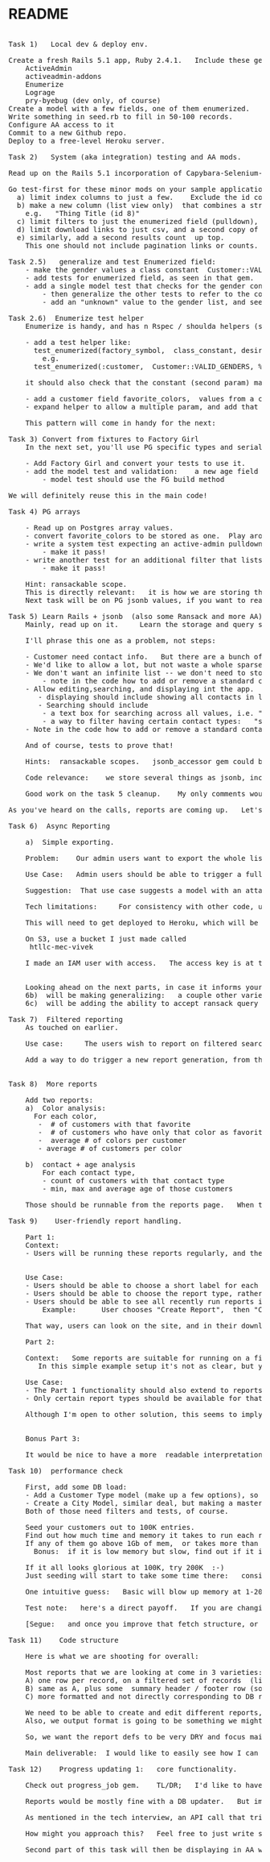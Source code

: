 # README

<pre>

Task 1)   Local dev & deploy env.   

Create a fresh Rails 5.1 app, Ruby 2.4.1.   Include these gems:
	ActiveAdmin
	activeadmin-addons
	Enumerize
	Lograge
	pry-byebug (dev only, of course)
Create a model with a few fields, one of them enumerized.   
Write something in seed.rb to fill in 50-100 records.   
Configure AA access to it
Commit to a new Github repo.   
Deploy to a free-level Heroku server.   

Task 2)   System (aka integration) testing and AA mods.  

Read up on the Rails 5.1 incorporation of Capybara-Selenium-Chrome as default system-test framework, in Minitest.    We're trying to stick to that.  

Go test-first for these minor mods on your sample application:  
  a) limit index columns to just a few.    Exclude the id column.   
  b) make a new column (list view only)  that combines a string and the id, *and that value should link to the view page of the object*
	e.g.   "Thing Title (id 8)"    
  c) limit filters to just the enumerized field (pulldown),  and _contains search in a text field.  
  d) limit download links to just csv, and a second copy of the download link *above* the list.     
  e) similarly, add a second results count  up top.  
	This one should not include pagination links or counts.   Just "N matching #{model_plural}"  

Task 2.5)   generalize and test Enumerized field:  
	- make the gender values a class constant  Customer::VALID_GENDERS
	- add tests for enumerized field, as seen in that gem.   
	- add a single model test that checks for the gender constant values
		- then generalize the other tests to refer to the constant 
		- add an "unknown" value to the gender list, and see that only the model test breaks.

Task 2.6)  Enumerize test helper
	Enumerize is handy, and has n Rspec / shoulda helpers (see on github).       We're trying to stick to Minitest, so let's create something similar that shortens our tests.  

	- add a test helper like: 
	  test_enumerized(factory_symbol,  class_constant, desired_array, same_order_required = false)
		e.g.
	  test_enumerized(:customer,  Customer::VALID_GENDERS, %w(male female))

	it should also check that the constant (second param) matches the expected values.   Basically, just a helper form of my commit.  

	- add a customer field favorite_colors,  values from a constant again,   enumerized multiple: true   
	- expand helper to allow a multiple param, and add that check to the helper.   

	This pattern will come in handy for the next:

Task 3) Convert from fixtures to Factory Girl
	In the next set, you'll use PG specific types and serialization, so really need to run our test data through the model code.  

	- Add Factory Girl and convert your tests to use it.
	- add the model test and validation:    a new age field that should be between 18 and 99
		- model test should use the FG build method

We will definitely reuse this in the main code!  

Task 4) PG arrays

	- Read up on Postgres array values.     
	- convert favorite_colors to be stored as one.  Play around in SQL with storing and querying, so you'll be able to read ActiveRelation-generated SQL.   
	- write a system test expecting an active-admin pulldown filter for customers with that favorite color in that list.   
		- make it pass!  
	- write another test for an additional filter that lists the colors as a set of checkboxes, where customers colors match  *any* of the checked colors.  
	 	- make it pass!  
		
	Hint: ransackable scope.   
	This is directly relevant:   it is how we are storing the Data Problem flags on Carbon Records.  
	Next task will be on PG jsonb values, if you want to read ahead.  

Task 5) Learn Rails + jsonb  (also some Ransack and more AA)  
	Mainly, read up on it.     Learn the storage and query syntax in PG directly -- along the way, try out some inserts and queries directly in SQL.   Although Rails & Arel hide most of that, as usual, the syntax and operators are unusual.  When debugging, it helps to be able to read the SQL logs, to make sure Arel is doing what you intended.     Among the other things you can google:  https://www.postgresql.org/docs/9.4/static/datatype-json.html

	I'll phrase this one as a problem, not steps:  

	- Customer need contact info.   But there are a bunch of common ways:   mobile, landline, email, twitter, slack, facebook, etc.   
	- We'd like to allow a lot, but not waste a whole sparse column on each of them.    
	- We don't want an infinite list -- we don't need to store customers' Geocities handle :-) -- so limit to a chosen list of 10-15.   
		- note in the code how to add or remove a standard contact type.    
	- Allow editing,searching, and displaying int the app.  
	   - displaying should include showing all contacts in list view.    Probably in one column, since 10-15 mostly empty columns is lame.  
	   - Searching should include
		- a text box for searching across all values, i.e. "one of their contacts contains 'vivek'"  
		- a way to filter having certain contact types:   "show only customers that have a facebook and an email"   
	- Note in the code how to add or remove a standard contact type.   

	And of course, tests to prove that!  

	Hints:  ransackable scopes.   jsonb_accessor gem could be useful, depending on choices.   

	Code relevance:    we store several things as jsonb, including the important raw data that comes from the partners.     I also use it for result recording and other feedback / messages.   I have placeholders for more, as I anticipate needing it for various particular carbon-calculation parameters, per product or partner.

	Good work on the task 5 cleanup.    My only comments would be minor style questions, so I'll skip right over them here, and make sure we keep you moving.     

As you've heard on the calls, reports are coming up.   Let's get you there.     This is a sizable one, and much more like a full coding problem.   

Task 6)  Async Reporting 

	a)  Simple exporting.

	Problem:    Our admin users want to export the whole list pretty often.    Customers, in (imaginary) production use, are so numerous that foreground AA exporting is taking too long.  It needs to go in the background.   Looking ahead, we need to get away from AA export anyhow, to do more interesting reporting.    

	Use Case:   Admin users should be able to trigger a full export of all customers that runs in the background.   "Full" meaning all fields, including the contact types.     When it's done, they would like to have that export findable on the site, and be able to share a link to it, rather than handing the full file around on email.     

	Suggestion:  That use case suggests a model with an attached file.   After creation, it could send its job to the queue, but otherwise can be managed by AA. 

	Tech limitations:     For consistency with other code, use Carrierwave for attachements, and S3 for storage, at least on production.   (Dev storage is your choice -- I'm fine with S3 even locally, for consistency)        Heroku doesn't offer Redis yet in its Indian regional deploys, so use Delayed::Job w/ AR storage.      (Also, this is a low-volume queue, so the DB penalty of DJ is insignificant)  

	This will need to get deployed to Heroku, which will be another step

	On S3, use a bucket I just made called
	 htllc-mec-vivek

	I made an IAM user with access.   The access key is at the bottom of this email.    The secret I will skype you, for a modicum of security.    Remember not to post the keys to github.


	Looking ahead on the next parts, in case it informs your design:  
	6b)  will be making generalizing:   a couple other varieties of reports, that do some calculations for different output
	6c)  will be adding the ability to accept ransack query params to limit the reporting.   

Task 7)  Filtered reporting
	As touched on earlier.

	Use case:     The users wish to report on filtered search results.      (For BasicCustomer, this isn't very different from the built-in export, but is more useful for other types)

	Add a way to do trigger a new report generation, from the Customer index page, that limits the reporting to the filter results.    Passing the ransack filters is OK -- we do not need to pass exact id list or such.   


Task 8)  More reports

	Add two reports:  
	a)  Color analysis:   
	  For each color,
	   -  # of customers with that favorite
	   -  # of customers who have only that color as favorite. 
	   -  average # of colors per customer
	   - average # of customers per color

	b)  contact + age analysis
	    For each contact type,
		- count of customers with that contact type
		- min, max and average age of those customers

	Those should be runnable from the reports page.   When task 7 is done, they should also accept filtering restriction.   

Task 9)    User-friendly report handling.  

	Part 1:
	Context:  
	- Users will be running these reports regularly, and the details of the run will be hard to remember with generic labels and filenames.   (The details are not just the parameters, but when it was run, it's intended purpose, etc).      


	Use Case:    
	- Users should be able to choose a short label for each report run.     The label should also be incorporated into the resulting filename.      The label should be case-insensitive unique.      
	- Users should be able to choose the report type, rather than have a button or separate page for every type.   (Eventually, there might be a dozen types)
	- Users should be able to see all recently run reports in a list.   
	    Example:      User chooses "Create Report",  then "Color Report", then a label of "Colors 4 Apr before upload".    The resulting index page entry should show that label, and the file should be named something like "Colors 4 Apr before upload.csv".   Or, as a code I prefer less spaces, so perhaps "Colors-4-Apr-before-upload.csv" or even "colors-4-apr-before-upload.csv"    

	That way, users can look on the site, and in their download directory, and see more descriptive names for the reports.  The filenames will also be more helpful to other staff looking in a shared dropbox directory.   

	Part 2:  

	Context:   Some reports are suitable for running on a filtered subset of data, but some won't be.   
	   In this simple example setup it's not as clear, but you can see that the Color report is less useful, even a little misleading, if the data set is filtered for colors --  many color rows will be zeros.   

	Use Case:   
	- The Part 1 functionality should also extend to reports run from the Customers page, with filter parameters.    
	- Only certain report types should be available for that functionality.    For this example, let's prevent the Color report from being chosen from the filtered Customers page.  

	Although I'm open to other solution, this seems to imply an embedded form:   Pulldown for the (filter-friendly) report type, and a box for the label.  


	Bonus Part 3:  

	It would be nice to have a more  readable interpretation of those ransack parameters.    AA prints one in the right column, under the filters.      See if you could leverage that, or copy the code out, to add a "filter description" to the report object.   Or perhaps there is a different gem or gist out there for translating ransack speak into english?

Task 10)  performance check

	First, add some DB load:   
	- Add a Customer Type model (make up a few options), so that Customer belongs to Customer Type.   
	- Create a City Model, similar deal, but making a master list of 100 Faker cities.    Replace the City field with a belongs_to there. 
	Both of those need filters and tests, of course.  
	    
	Seed your customers out to 100K entries.   
	Find out how much time and memory it takes to run each report with it.     
	If any of them go above 1Gb of mem,  or takes more than 5min to run,   see if you can bring that down.   
	  Bonus:  if it is low memory but slow, find out if it is DB or CPU taking the most time.     (All on your local is fine for now)

	If it all looks glorious at 100K, try 200K  :-)     
	Just seeding will start to take some time there:   consider keeping a spare copy of seeded DBs around to reload.  (pg createdb -T)

	One intuitive guess:   Basic will blow up memory at 1-200K.    It's doing customer.ransack.result, meaning it's slurping all of them in at once.  

	Test note:   here's a direct payoff.   If you are changing your fetch structure, your report-accuracy  and -UI tests should stay green.    So we are both confident it is working the same as before.  

	[Segue:   and once you improve that fetch structure, or whatever, we don't want to repeat it everywhere] 

Task 11)    Code structure  

	Here is what we are shooting for overall:  

	Most reports that we are looking at come in 3 varieties:  
	A) one row per record, on a filtered set of records  (like Basic)
	B) same as A, plus some  summary header / footer row (sorta like Basic plus some Color summary rows) 
	C) more formatted and not directly corresponding to DB rows (like Color or Contact)  

	We need to be able to create and edit different reports, particularly types A and B,  in a nice DRY fashion.   This is because a lot of the feedback and back-and-forth on the reports is going to be about the details of how individual columns are calculated, and how rows are filtered and ordered.    Also, performance will be important, with 100K-300K row reports pretty common.   
	Also, we output format is going to be something we might have to change.     Or, more likely,  we might need to improve DB, CPU, or RAM   performance, by changing around the query and retrieve pattern.       And we might have 10-15 report variations.   

	So, we want the report defs to be very DRY and focus mainly on the row-and-column calculations.   And for A and B, it can mainly be row calculations.    If we've got a speedy / low-mem way to pull and report on 100K rows, we don't want to repeat the code in every variation.   

	Main deliverable:  I would like to easily see how I can make three variations on Basic Customer, with a bunch of different custom columns, mainly by specifying and coding up those custom columns.      I would like to write the accuracy test (leveraging some modules / helpers), then mainly only have to code the report-specific behavior:    custom columns, column ordering and headers, maybe some hardcoded filtering and ordering.    

Task 12)    Progress updating 1:   core functionality.  

	Check out progress_job gem.    TL/DR;   I'd like to have something like that, but without it's critical flaw:   it doesn't work if your core job work is inside a transaction.   

	Reports would be mostly fine with a DB updater.   But imports and other data-modifying jobs have to be transactional.   Even some reports might need a transaction, to prevent race conditions with edits, and inconsistent data.   

	As mentioned in the tech interview, an API call that triggered an update in a job-focused model (like Report or Import, but not Customer) would "escape" the transaction.     We don't need a full-fledged gem for sure.    But being able to call something like update_status(status[, pct])  in the job will really let us give better feedback to the users.  

	How might you approach this?   Feel free to just write some tests first, and sketch ideas if you're not sure; we could discuss.     Although tests are also tricky here.   

	Second part of this task will then be displaying in AA with Ajax, updated every few seconds.   

</pre>
